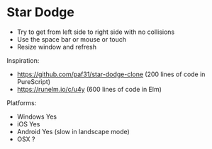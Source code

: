 # Star Dodge

* Try to get from left side to right side with no collisions
* Use the space bar or mouse or touch
* Resize window and refresh

Inspiration:
* https://github.com/paf31/star-dodge-clone (200 lines of code in PureScript)
* https://runelm.io/c/u4y (600 lines of code in Elm)

Platforms:

* Windows Yes
* iOS Yes
* Android Yes (slow in landscape mode)
* OSX ?